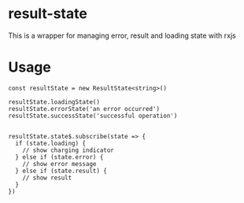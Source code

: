 # result-state
This is a wrapper for managing error, result and loading state with rxjs

# Usage
```
const resultState = new ResultState<string>()

resultState.loadingState()
resultState.errorState('an error occurred')
resultState.successState('successful operation')


resultState.state$.subscribe(state => {
  if (state.loading) {
    // show charging indicator
  } else if (state.error) {
    // show error message
  } else if (state.result) {
    // show result
  }
})
```
